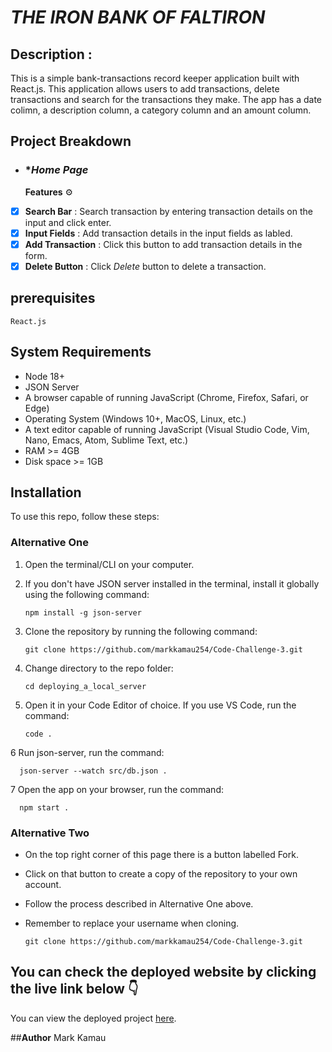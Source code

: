 # *THE IRON BANK OF FALTIRON*

## **Description** :
This is a simple bank-transactions record keeper application built with React.js. This application allows users to add transactions, delete transactions and search for the transactions they make.
The app has a date colimn, a description column, a category column and an amount column.


## Project Breakdown
- ### **Home Page*
   **Features** ⚙️
- [x] **Search Bar** : Search transaction by entering transaction details on the input and click enter.
- [x] **Input Fields** : Add transaction details in the input fields as labled.
- [x] **Add Transaction** : Click this button to add transaction details in the form.
- [x] **Delete Button** : Click _Delete_ button to delete a transaction.

## prerequisites

    React.js

## System Requirements

- Node 18+
- JSON Server
- A browser capable of running JavaScript (Chrome, Firefox, Safari, or Edge)
- Operating System (Windows 10+, MacOS, Linux, etc.)
- A text editor capable of running JavaScript (Visual Studio Code, Vim, Nano, Emacs, Atom, Sublime Text, etc.)
- RAM >= 4GB
- Disk space >= 1GB

## Installation

To use this repo, follow these steps:

### Alternative One

1.  Open the terminal/CLI on your computer.

2.  If you don't have JSON server installed in the terminal, install it globally using the following command:

        npm install -g json-server

3.  Clone the repository by running the following command:

        git clone https://github.com/markkamau254/Code-Challenge-3.git

4.  Change directory to the repo folder:

        cd deploying_a_local_server

5.  Open it in your Code Editor of choice. If you use VS Code, run the command:

        code .
    
6   Run json-server, run the command:

      json-server --watch src/db.json .
      
7   Open the app on your browser, run the command:

      npm start .

### Alternative Two

- On the top right corner of this page there is a button labelled Fork.

- Click on that button to create a copy of the repository to your own account.

- Follow the process described in Alternative One above.

- Remember to replace your username when cloning.

      git clone https://github.com/markkamau254/Code-Challenge-3.git

  
## **You can check the deployed website by clicking the live link below** 👇 
You can view the deployed project [here](https://battlr-backend.vercel.app/users).

##**Author**
Mark Kamau

